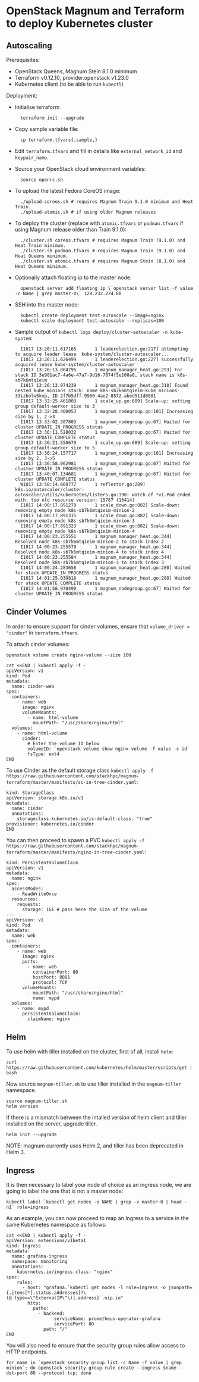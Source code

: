 # OpenStack Magnum and Terraform to deploy Kubernetes cluster

## Autoscaling

Prerequisites:

- OpenStack Queens, Magnum Stein 8.1.0 minimum
- Terraform v0.12.10, provider.openstack v1.23.0
- Kubernetes client (to be able to run `kubectl`)

Deployment:

- Initialise terraform

        terraform init --upgrade

- Copy sample variable file:

        cp terraform.tfvars{.sample,}

- Edit `terraform.tfvars` and fill in details like `external_network_id` and `keypair_name`.

- Source your OpenStack cloud environment variables:

        source openrc.sh

- To upload the latest Fedora CoreOS image:

        ./upload-coreos.sh # requires Magnum Train 9.1.0 minimum and Heat Train.
        ./upload-atomic.sh # if using older Magnum releases

- To deploy the cluster (replace with `atomic.tfvars` or `podman.tfvars` if using Magnum release older than Train 9.1.0):

        ./cluster.sh coreos.tfvars # requires Magnum Train (9.1.0) and Heat Train minimum.
        ./cluster.sh podman.tfvars # requires Magnum Train (9.1.0) and Heat Queens minimum.
        ./cluster.sh atomic.tfvars # requires Magnum Stein (8.1.0) and Heat Queens minimum.

- Optionally attach floating ip to the master node:

        openstack server add floating ip \`openstack server list -f value -c Name | grep master-0\` 128.232.224.88

- SSH into the master node:

        kubectl create deployment test-autoscale --image=nginx
        kubectl scale deployment test-autoscale --replicas=100

- Sample output of `kubectl logs deploy/cluster-autoscaler -n kube-system`:

        I1017 13:26:11.617165       1 leaderelection.go:217] attempting to acquire leader lease  kube-system/cluster-autoscaler...
        I1017 13:26:11.626499       1 leaderelection.go:227] successfully acquired lease kube-system/cluster-autoscaler
        I1017 13:26:13.804795       1 magnum_manager_heat.go:293] For stack ID 3e981ac7-4a6e-47a7-9d16-7874f5e108a0, stack name is k8s-sb7k6mtqieim
        I1017 13:26:13.974239       1 magnum_manager_heat.go:310] Found nested kube_minions stack: name k8s-sb7k6mtqieim-kube_minions-33izbolw5kvp, ID 2f7b5dff-9960-4ae2-8572-abed511d0801
        I1017 13:32:25.461803       1 scale_up.go:689] Scale-up: setting group default-worker size to 3
        I1017 13:32:28.400053       1 magnum_nodegroup.go:101] Increasing size by 1, 2->3
        I1017 13:33:02.387803       1 magnum_nodegroup.go:67] Waited for cluster UPDATE_IN_PROGRESS status
        I1017 13:36:11.528032       1 magnum_nodegroup.go:67] Waited for cluster UPDATE_COMPLETE status
        I1017 13:36:21.550679       1 scale_up.go:689] Scale-up: setting group default-worker size to 5
        I1017 13:36:24.157717       1 magnum_nodegroup.go:101] Increasing size by 2, 3->5
        I1017 13:36:58.062981       1 magnum_nodegroup.go:67] Waited for cluster UPDATE_IN_PROGRESS status
        I1017 13:40:07.134681       1 magnum_nodegroup.go:67] Waited for cluster UPDATE_COMPLETE status
        W1017 13:50:14.668777       1 reflector.go:289] k8s.io/autoscaler/cluster-autoscaler/utils/kubernetes/listers.go:190: watch of *v1.Pod ended with: too old resource version: 15787 (16414)
        I1017 14:00:17.891270       1 scale_down.go:882] Scale-down: removing empty node k8s-sb7k6mtqieim-minion-2
        I1017 14:00:17.891315       1 scale_down.go:882] Scale-down: removing empty node k8s-sb7k6mtqieim-minion-3
        I1017 14:00:17.891323       1 scale_down.go:882] Scale-down: removing empty node k8s-sb7k6mtqieim-minion-4
        I1017 14:00:23.255551       1 magnum_manager_heat.go:344] Resolved node k8s-sb7k6mtqieim-minion-2 to stack index 2
        I1017 14:00:23.255579       1 magnum_manager_heat.go:344] Resolved node k8s-sb7k6mtqieim-minion-4 to stack index 4
        I1017 14:00:23.255584       1 magnum_manager_heat.go:344] Resolved node k8s-sb7k6mtqieim-minion-3 to stack index 3
        I1017 14:00:24.283658       1 magnum_manager_heat.go:280] Waited for stack UPDATE_IN_PROGRESS status
        I1017 14:01:25.030818       1 magnum_manager_heat.go:280] Waited for stack UPDATE_COMPLETE status
        I1017 14:01:58.970490       1 magnum_nodegroup.go:67] Waited for cluster UPDATE_IN_PROGRESS status

## Cinder Volumes

In order to ensure support for cinder volumes, ensure that `volume_driver = "cinder"` in `terraform.tfvars`.

To attach cinder volumes:

    openstack volume create nginx-volume --size 100

    cat <<END | kubectl apply -f -
    apiVersion: v1
    kind: Pod
    metadata:
      name: cinder-web
    spec:
      containers:
        - name: web
          image: nginx
          volumeMounts:
            - name: html-volume
              mountPath: "/usr/share/nginx/html"
      volumes:
        - name: html-volume
          cinder:
            # Enter the volume ID below
            volumeID: `openstack volume show nginx-volume -f value -c id`
            fsType: ext4
    END

To use Cinder as the default storage class `kubectl apply -f https://raw.githubusercontent.com/stackhpc/magnum-terraform/master/manifests/sc-in-tree-cinder.yaml`:

    kind: StorageClass
    apiVersion: storage.k8s.io/v1
    metadata:
      name: cinder
      annotations:
        storageclass.kubernetes.io/is-default-class: "true"
    provisioner: kubernetes.io/cinder
    END

You can then proceed to spawn a PVC `kubectl apply -f https://raw.githubusercontent.com/stackhpc/magnum-terraform/master/manifests/nginx-in-tree-cinder.yaml`:

    kind: PersistentVolumeClaim
    apiVersion: v1
    metadata:
      name: nginx
    spec:
      accessModes:
        - ReadWriteOnce
      resources:
        requests:
          storage: 1Gi # pass here the size of the volume
    ---
    apiVersion: v1
    kind: Pod
    metadata:
      name: web
    spec:
      containers:
        - name: web
          image: nginx
          ports:
            - name: web
              containerPort: 80
              hostPort: 8081
              protocol: TCP
          volumeMounts:
            - mountPath: "/usr/share/nginx/html"
              name: mypd
      volumes:
        - name: mypd
          persistentVolumeClaim:
            claimName: nginx

## Helm

To use helm with tiller installed on the cluster, first of all, install `helm`:

    curl https://raw.githubusercontent.com/kubernetes/helm/master/scripts/get | bash

Now source `magnum-tiller.sh` to use tiller installed in the `magnum-tiller` namespace.

    source magnum-tiller.sh
    helm version

If there is a mismatch between the intalled version of helm client and tiller installed on the server, upgrade tiller.

    helm init --upgrade

NOTE: magnum currently uses Helm 2, and tiller has been deprecated in Helm 3.

## Ingress

It is then necessary to label your node of choice as an ingress node, we are going to label the one that is not a master node:

    kubectl label `kubectl get nodes -o NAME | grep -v master-0 | head -n1` role=ingress

As an example, you can now proceed to map an Ingress to a service in the same Kubernetes namespace as follows:
    
    cat <<END | kubectl apply -f -
    apiVersion: extensions/v1beta1
    kind: Ingress
    metadata:
      name: grafana-ingress
      namespace: monitoring
      annotations:
        kubernetes.io/ingress.class: "nginx"
    spec:
        rules:
          - host: "grafana.`kubectl get nodes -l role=ingress -o jsonpath={.items[*].status.addresses[?\(@.type==\"ExternalIP\"\)].address}`.nip.io"
            http:
              paths:
                - backend:
                      serviceName: prometheus-operator-grafana
                      servicePort: 80
                  path: "/"
    END

You will also need to ensure that the security group rules allow access to HTTP endpoints.

    for name in `openstack security group list -c Name -f value | grep minion`; do openstack security group rule create --ingress $name --dst-port 80 --protocol tcp; done
